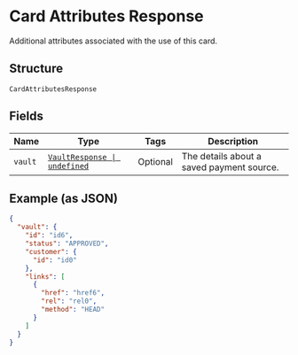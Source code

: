 
# Card Attributes Response

Additional attributes associated with the use of this card.

## Structure

`CardAttributesResponse`

## Fields

| Name | Type | Tags | Description |
|  --- | --- | --- | --- |
| `vault` | [`VaultResponse \| undefined`](../../doc/models/vault-response.md) | Optional | The details about a saved payment source. |

## Example (as JSON)

```json
{
  "vault": {
    "id": "id6",
    "status": "APPROVED",
    "customer": {
      "id": "id0"
    },
    "links": [
      {
        "href": "href6",
        "rel": "rel0",
        "method": "HEAD"
      }
    ]
  }
}
```

